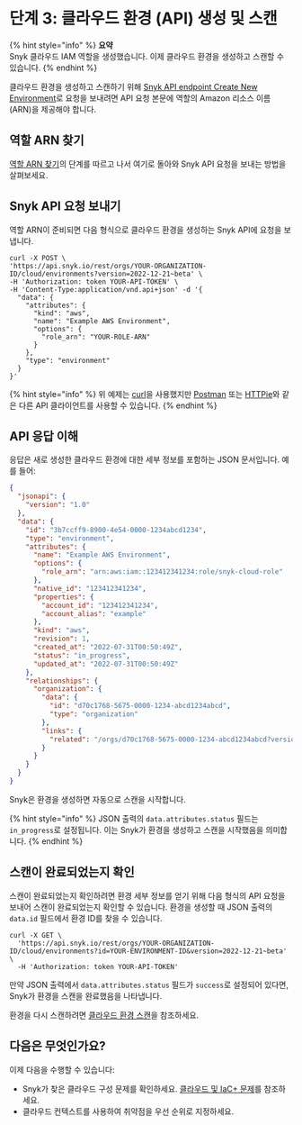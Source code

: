 # 단계 3: 클라우드 환경 (API) 생성 및 스캔

{% hint style="info" %}
**요약**\
Snyk 클라우드 IAM 역할을 생성했습니다. 이제 클라우드 환경을 생성하고 스캔할 수 있습니다.
{% endhint %}

클라우드 환경을 생성하고 스캔하기 위해 [Snyk API endpoint Create New Environment](https://apidocs.snyk.io/?version=2022-12-21%7Ebeta#post-/orgs/-org\_id-/cloud/environments)로 요청을 보내려면 API 요청 본문에 역할의 Amazon 리소스 이름 (ARN)을 제공해야 합니다.

## 역할 ARN 찾기

[역할 ARN 찾기](../aws-integration-web-ui/step-3-create-and-scan-a-snyk-cloud-environment-web-ui.md#find-the-role-arn)의 단계를 따르고 나서 여기로 돌아와 Snyk API 요청을 보내는 방법을 살펴보세요.

## Snyk API 요청 보내기

역할 ARN이 준비되면 다음 형식으로 클라우드 환경을 생성하는 Snyk API에 요청을 보냅니다.

```
curl -X POST \
'https://api.snyk.io/rest/orgs/YOUR-ORGANIZATION-ID/cloud/environments?version=2022-12-21~beta' \
-H 'Authorization: token YOUR-API-TOKEN' \
-H 'Content-Type:application/vnd.api+json' -d '{
  "data": {
    "attributes": {
      "kind": "aws",
      "name": "Example AWS Environment",
      "options": {
        "role_arn": "YOUR-ROLE-ARN"
      }
    },
    "type": "environment"
  }
}'
```

{% hint style="info" %}
위 예제는 [curl](https://curl.se/)을 사용했지만 [Postman](https://www.postman.com/) 또는 [HTTPie](https://httpie.io/)와 같은 다른 API 클라이언트를 사용할 수 있습니다.
{% endhint %}

## API 응답 이해

응답은 새로 생성한 클라우드 환경에 대한 세부 정보를 포함하는 JSON 문서입니다. 예를 들어:

```json
{
  "jsonapi": {
    "version": "1.0"
  },
  "data": {
    "id": "3b7ccff9-8900-4e54-0000-1234abcd1234",
    "type": "environment",
    "attributes": {
      "name": "Example AWS Environment",
      "options": {
        "role_arn": "arn:aws:iam::123412341234:role/snyk-cloud-role"
      },
      "native_id": "123412341234",
      "properties": {
        "account_id": "123412341234",
        "account_alias": "example"
      },
      "kind": "aws",
      "revision": 1,
      "created_at": "2022-07-31T00:50:49Z",
      "status": "in_progress",
      "updated_at": "2022-07-31T00:50:49Z"
    },
    "relationships": {
      "organization": {
        "data": {
          "id": "d70c1768-5675-0000-1234-abcd1234abcd",
          "type": "organization"
        },
        "links": {
          "related": "/orgs/d70c1768-5675-0000-1234-abcd1234abcd?version=2022-12-21~beta"
        }
      }
    }
  }
}
```

Snyk은 환경을 생성하면 자동으로 스캔을 시작합니다.

{% hint style="info" %}
JSON 출력의 `data.attributes.status` 필드는 `in_progress`로 설정됩니다. 이는 Snyk가 환경을 생성하고 스캔을 시작했음을 의미합니다.
{% endhint %}

## 스캔이 완료되었는지 확인

스캔이 완료되었는지 확인하려면 환경 세부 정보를 얻기 위해 다음 형식의 API 요청을 보내어 스캔이 완료되었는지 확인할 수 있습니다. 환경을 생성할 때 JSON 출력의 `data.id` 필드에서 환경 ID를 찾을 수 있습니다.

```
curl -X GET \
  'https://api.snyk.io/rest/orgs/YOUR-ORGANIZATION-ID/cloud/environments?id=YOUR-ENVIRONMENT-ID&version=2022-12-21~beta' \
  -H 'Authorization: token YOUR-API-TOKEN'
```

만약 JSON 출력에서 `data.attributes.status` 필드가 `success`로 설정되어 있다면, Snyk가 환경을 스캔을 완료했음을 나타냅니다.

환경을 다시 스캔하려면 [클라우드 환경 스캔](../../../../../scan-with-snyk/snyk-iac/getting-started-with-iac+-and-cloud-scans/snyk-environments/scan-a-cloud-environment.md)을 참조하세요.

## 다음은 무엇인가요?

이제 다음을 수행할 수 있습니다:

- Snyk가 찾은 클라우드 구성 문제를 확인하세요. [클라우드 및 IaC+ 문제](../../../../../scan-with-snyk/snyk-iac/getting-started-with-iac+-and-cloud-scans/manage-iac+-and-cloud-issues/)를 참조하세요.
- 클라우드 컨텍스트를 사용하여 취약점을 우선 순위로 지정하세요.